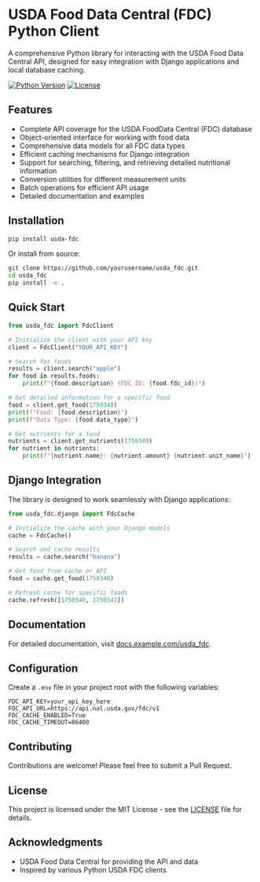 # USDA Food Data Central (FDC) Python Client

A comprehensive Python library for interacting with the USDA Food Data Central API, designed for easy integration with Django applications and local database caching.

[![Python Version](https://img.shields.io/badge/python-3.8%2B-blue.svg)](https://www.python.org/downloads/)
[![License](https://img.shields.io/badge/license-MIT-green.svg)](LICENSE)

## Features

- Complete API coverage for the USDA FoodData Central (FDC) database
- Object-oriented interface for working with food data
- Comprehensive data models for all FDC data types
- Efficient caching mechanisms for Django integration
- Support for searching, filtering, and retrieving detailed nutritional information
- Conversion utilities for different measurement units
- Batch operations for efficient API usage
- Detailed documentation and examples

## Installation

```bash
pip install usda-fdc
```

Or install from source:

```bash
git clone https://github.com/yourusername/usda_fdc.git
cd usda_fdc
pip install -e .
```

## Quick Start

```python
from usda_fdc import FdcClient

# Initialize the client with your API key
client = FdcClient("YOUR_API_KEY")

# Search for foods
results = client.search("apple")
for food in results.foods:
    print(f"{food.description} (FDC ID: {food.fdc_id})")

# Get detailed information for a specific food
food = client.get_food(1750340)
print(f"Food: {food.description}")
print(f"Data Type: {food.data_type}")

# Get nutrients for a food
nutrients = client.get_nutrients(1750340)
for nutrient in nutrients:
    print(f"{nutrient.name}: {nutrient.amount} {nutrient.unit_name}")
```

## Django Integration

The library is designed to work seamlessly with Django applications:

```python
from usda_fdc.django import FdcCache

# Initialize the cache with your Django models
cache = FdcCache()

# Search and cache results
results = cache.search("banana")

# Get food from cache or API
food = cache.get_food(1750340)

# Refresh cache for specific foods
cache.refresh([1750340, 1750341])
```

## Documentation

For detailed documentation, visit [docs.example.com/usda_fdc](https://docs.example.com/usda_fdc).

## Configuration

Create a `.env` file in your project root with the following variables:

```
FDC_API_KEY=your_api_key_here
FDC_API_URL=https://api.nal.usda.gov/fdc/v1
FDC_CACHE_ENABLED=True
FDC_CACHE_TIMEOUT=86400
```

## Contributing

Contributions are welcome! Please feel free to submit a Pull Request.

## License

This project is licensed under the MIT License - see the [LICENSE](LICENSE) file for details.

## Acknowledgments

- USDA Food Data Central for providing the API and data
- Inspired by various Python USDA FDC clients